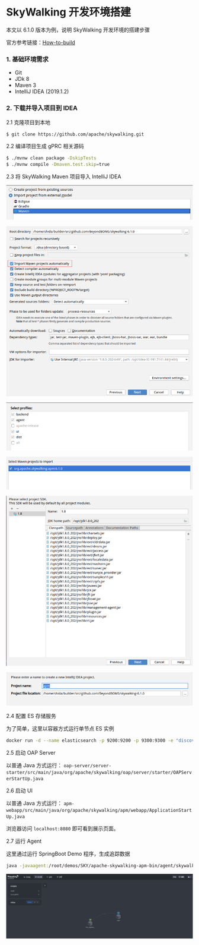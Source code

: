 # SkyWalking 开发环境搭建

本文以 6.1.0 版本为例，说明 SkyWalking 开发环境的搭建步骤

官方参考链接：[How-to-build](https://github.com/apache/skywalking/blob/master/docs/en/guides/How-to-build.md)

### 1. 基础环境需求

- Git
- JDk 8
- Maven 3
- IntelliJ IDEA (2019.1.2)

### 2. 下载并导入项目到 IDEA

2.1 克隆项目到本地

```sh
$ git clone https://github.com/apache/skywalking.git
```

2.2 编译项目生成 gPRC 相关源码

```sh
$ ./mvnw clean package -DskipTests
$ ./mvnw compile -Dmaven.test.skip=true
```

2.3 将 SkyWalking Maven 项目导入 IntelliJ IDEA

![](../images/skywalking-import-01.png)

![](../images/skywalking-import-02.png)

![](../images/skywalking-import-03.png)

![](../images/skywalking-import-04.png)

![](../images/skywalking-import-05.png)

![](../images/skywalking-import-06.png)

2.4 配置 ES 存储服务

为了简单，这里以容器方式运行单节点 ES 实例

```sh
docker run -d --name elasticsearch -p 9200:9200 -p 9300:9300 -e "discovery.type=single-node" elasticsearch:6.7.0
```

2.5 启动 OAP Server

以普通 Java 方式运行：
`oap-server/server-starter/src/main/java/org/apache/skywalking/oap/server/starter/OAPServerStartUp.java`

2.6 启动 UI

以普通 Java 方式运行：
`apm-webapp/src/main/java/org/apache/skywalking/apm/webapp/ApplicationStartUp.java`

浏览器访问 `localhost:8080` 即可看到展示页面。

2.7 运行 Agent

这里通过运行 SpringBoot Demo 程序，生成追踪数据

```sh
java -javaagent:/root/demos/SKY/apache-skywalking-apm-bin/agent/skywalking-agent.jar -jar springboot-demo-0.0.1-SNAPSHOT.jar
```

![](../images/skywalking-import-07.png)
